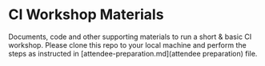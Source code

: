 # CI Workshop Materials

Documents, code and other supporting materials to run a short &amp; basic CI workshop.  Please clone this repo to your local machine and perform the steps as instructed in [attendee-preparation.md](attendee preparation) file.



